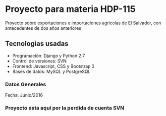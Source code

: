 # Proyecto para materia HDP-115
Proyecto sobre exportaciones e importaciones agricolas de El Salvador, con antecedentes
de dos años anteriores
## Tecnologias usadas
* Programación: Django y Python 2.7
* Control de versiones: SVN 
* Frontend: Javascript, CSS y Bootstrap 3
* Bases de datos: MySQL y PostgreSQL

### Datos Generales
Fecha: Junio/2016
### Proyecto esta aqui por la perdida de cuenta SVN

